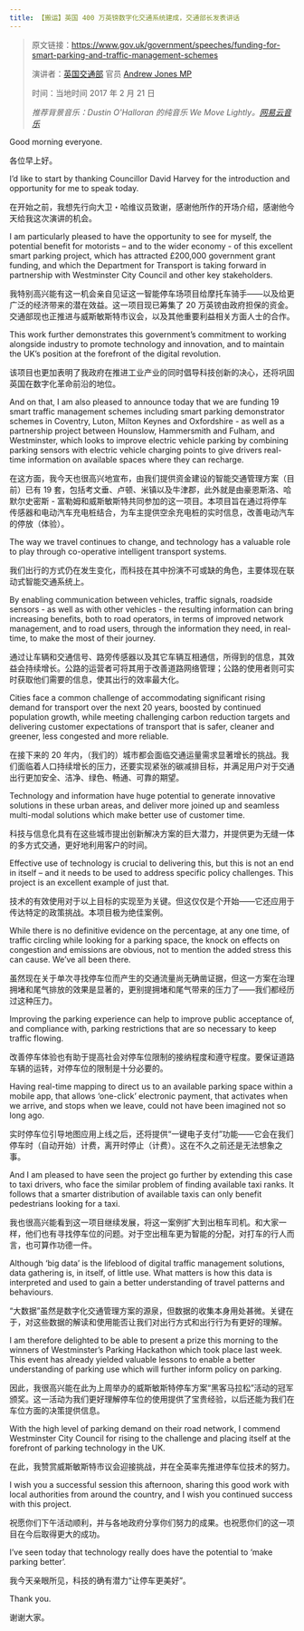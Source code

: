 ```yaml
---
title: 【搬运】英国 400 万英镑数字化交通系统建成，交通部长发表讲话
---
```


> 原文链接：<https://www.gov.uk/government/speeches/funding-for-smart-parking-and-traffic-management-schemes>
> 
> 演讲者：[英国交通部](https://www.gov.uk/government/organisations/department-for-transport) 官员 [Andrew Jones MP](https://www.gov.uk/government/people/andrew-jones)
>
> 时间：当地时间 2017 年 2 月 21 日
> 
> _推荐背景音乐：Dustin O'Halloran 的纯音乐
We Move Lightly。[网易云音乐](http://music.163.com/#/m/song?id=1221180)_

Good morning everyone.

各位早上好。

I’d like to start by thanking Councillor David Harvey for the introduction and opportunity for me to speak today.

在开始之前，我想先行向大卫・哈维议员致谢，感谢他所作的开场介绍，感谢他今天给我这次演讲的机会。

I am particularly pleased to have the opportunity to see for myself, the potential benefit for motorists – and to the wider economy - of this excellent smart parking project, which has attracted £200,000 government grant funding, and which the Department for Transport is taking forward in partnership with Westminster City Council and other key stakeholders.

我特别高兴能有这一机会亲自见证这一智能停车场项目给摩托车骑手——以及给更广泛的经济带来的潜在效益。这一项目现已筹集了 20 万英镑由政府担保的资金。交通部现也正推进与威斯敏斯特市议会，以及其他重要利益相关方面人士的合作。

This work further demonstrates this government’s commitment to working alongside industry to promote technology and innovation, and to maintain the UK’s position at the forefront of the digital revolution.

该项目也更加表明了我政府在推进工业产业的同时倡导科技创新的决心，还将巩固英国在数字化革命前沿的地位。

And on that, I am also pleased to announce today that we are funding 19 smart traffic management schemes including smart parking demonstrator schemes in Coventry, Luton, Milton Keynes and Oxfordshire - as well as a partnership project between Hounslow, Hammersmith and Fulham, and Westminster, which looks to improve electric vehicle parking by combining parking sensors with electric vehicle charging points to give drivers real-time information on available spaces where they can recharge.

在这方面，我今天也很高兴地宣布，由我们提供资金建设的智能交通管理方案（目前）已有 19 套，包括考文垂、卢顿、米镇以及牛津郡，此外就是由豪恩斯洛、哈默尔史密斯 - 富勒姆和威斯敏斯特共同参加的这一项目。本项目旨在通过将停车传感器和电动汽车充电桩结合，为车主提供空余充电桩的实时信息，改善电动汽车的停放（体验）。

The way we travel continues to change, and technology has a valuable role to play through co-operative intelligent transport systems.

我们出行的方式仍在发生变化，而科技在其中扮演不可或缺的角色，主要体现在联动式智能交通系统上。

By enabling communication between vehicles, traffic signals, roadside sensors - as well as with other vehicles - the resulting information can bring increasing benefits, both to road operators, in terms of improved network management, and to road users, through the information they need, in real-time, to make the most of their journey.

通过让车辆和交通信号、路旁传感器以及其它车辆互相通信，所得到的信息，其效益会持续增长。公路的运营者可将其用于改善道路网络管理；公路的使用者则可实时获取他们需要的信息，使其出行的效率最大化。

Cities face a common challenge of accommodating significant rising demand for transport over the next 20 years, boosted by continued population growth, while meeting challenging carbon reduction targets and delivering customer expectations of transport that is safer, cleaner and greener, less congested and more reliable.

在接下来的 20 年内，（我们的）城市都会面临交通运量需求显著增长的挑战。我们面临着人口持续增长的压力，还要实现紧张的碳减排目标，并满足用户对于交通出行更加安全、洁净、绿色、畅通、可靠的期望。

Technology and information have huge potential to generate innovative solutions in these urban areas, and deliver more joined up and seamless multi-modal solutions which make better use of customer time.

科技与信息化具有在这些城市提出创新解决方案的巨大潜力，并提供更为无缝一体的多方式交通，更好地利用客户的时间。

Effective use of technology is crucial to delivering this, but this is not an end in itself – and it needs to be used to address specific policy challenges. This project is an excellent example of just that.

技术的有效使用对于以上目标的实现至为关键。但这仅仅是个开始——它还应用于传达特定的政策挑战。本项目极为绝佳案例。

While there is no definitive evidence on the percentage, at any one time, of traffic circling while looking for a parking space, the knock on effects on congestion and emissions are obvious, not to mention the added stress this can cause. We’ve all been there.

虽然现在关于单次寻找停车位而产生的交通流量尚无确凿证据，但这一方案在治理拥堵和尾气排放的效果是显著的，更别提拥堵和尾气带来的压力了——我们都经历过这种压力。

Improving the parking experience can help to improve public acceptance of, and compliance with, parking restrictions that are so necessary to keep traffic flowing.

改善停车体验也有助于提高社会对停车位限制的接纳程度和遵守程度。要保证道路车辆的运转，对停车位的限制是十分必要的。

Having real-time mapping to direct us to an available parking space within a mobile app, that allows ‘one-click’ electronic payment, that activates when we arrive, and stops when we leave, could not have been imagined not so long ago.

实时停车位引导地图应用上线之后，还将提供“一键电子支付”功能——它会在我们停车时（自动开始）计费，离开时停止（计费）。这在不久之前还是无法想象之事。

And I am pleased to have seen the project go further by extending this case to taxi drivers, who face the similar problem of finding available taxi ranks. It follows that a smarter distribution of available taxis can only benefit pedestrians looking for a taxi.

我也很高兴能看到这一项目继续发展，将这一案例扩大到出租车司机。和大家一样，他们也有寻找停车位的问题。对于空出租车更为智能的分配，对打车的行人而言，也可算作功德一件。

Although ‘big data’ is the lifeblood of digital traffic management solutions, data gathering is, in itself, of little use. What matters is how this data is interpreted and used to gain a better understanding of travel patterns and behaviours.

“大数据”虽然是数字化交通管理方案的源泉，但数据的收集本身用处甚微。关键在于，对这些数据的解读和使用能否让我们对出行方式和出行行为有更好的理解。

I am therefore delighted to be able to present a prize this morning to the winners of Westminster’s Parking Hackathon which took place last week. This event has already yielded valuable lessons to enable a better understanding of parking use which will further inform policy on parking.

因此，我很高兴能在此为上周举办的威斯敏斯特停车方案“黑客马拉松”活动的冠军颁奖。这一活动为我们更好理解停车位的使用提供了宝贵经验，以后还能为我们在车位方面的决策提供信息。

With the high level of parking demand on their road network, I commend Westminster City Council for rising to the challenge and placing itself at the forefront of parking technology in the UK.

在此，我赞赏威斯敏斯特市议会迎接挑战，并在全英率先推进停车位技术的努力。

I wish you a successful session this afternoon, sharing this good work with local authorities from around the country, and I wish you continued success with this project.

祝愿你们下午活动顺利，并与各地政府分享你们努力的成果。也祝愿你们的这一项目在今后取得更大的成功。

I’ve seen today that technology really does have the potential to ‘make parking better’.

我今天亲眼所见，科技的确有潜力“让停车更美好”。

Thank you.

谢谢大家。
